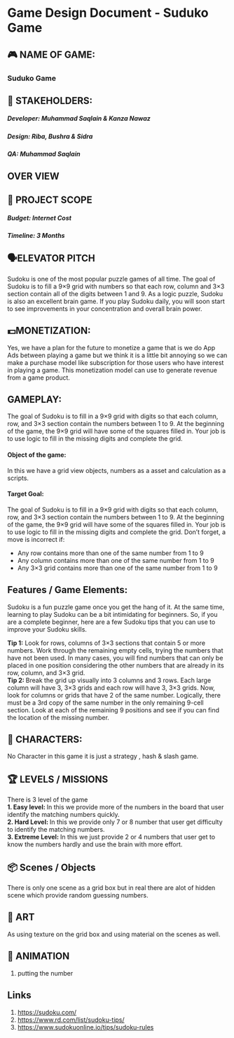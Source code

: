 # Game Design Document - Suduko Game
## 🎮️ NAME OF GAME:
### Suduko Game
## 👥 STAKEHOLDERS:
##### Developer: Muhammad Saqlain & Kanza Nawaz
##### Design: Riba,  Bushra & Sidra
##### QA: Muhammad Saqlain
## OVER VIEW
## 📐 PROJECT SCOPE
##### Budget: Internet Cost
##### Timeline: 3 Months
## 🗣️ELEVATOR PITCH
Sudoku is one of the most popular puzzle games of all time. The goal of Sudoku is to fill a 9×9 grid with numbers so that each row, column and 3×3 section contain all of the digits between 1 and 9. As a logic puzzle, Sudoku is also an excellent brain game. If you play Sudoku daily, you will soon start to see improvements in your concentration and overall brain power.
## 💵MONETIZATION:
Yes, we have a plan for the future to monetize a game that is we do App Ads between playing a game but we think it is a little bit annoying so we can make a purchase model like subscription for those users who have interest in playing a game. This monetization model can use to generate revenue from a game product.
## GAMEPLAY:
The goal of Sudoku is to fill in a 9×9 grid with digits so that each column, row, and 3×3 section contain the numbers between 1 to 9. At the beginning of the game, the 9×9 grid will have some of the squares filled in. Your job is to use logic to fill in the missing digits and complete the grid. 
#### Object of the game: 
In this we have a grid view objects, numbers as a asset and calculation as a scripts.
#### Target Goal:
The goal of Sudoku is to fill in a 9×9 grid with digits so that each column, row, and 3×3 section contain the numbers between 1 to 9. At the beginning of the game, the 9×9 grid will have some of the squares filled in. Your job is to use logic to fill in the missing digits and complete the grid.
Don’t forget, a move is incorrect if:
- Any row contains more than one of the same number from 1 to 9
- Any column contains more than one of the same number from 1 to 9
- Any 3×3 grid contains more than one of the same number from 1 to 9
## Features / Game Elements:
Sudoku is a fun puzzle game once you get the hang of it. At the same time, learning to play Sudoku can be a bit intimidating for beginners. So, if you are a complete beginner, here are a few Sudoku tips that you can use to improve your Sudoku skills.<br>

<b>Tip 1:</b> Look for rows, columns of 3×3 sections that contain 5 or more numbers. Work through the remaining empty cells, trying the numbers that have not been used. In many cases, you will find numbers that can only be placed in one position considering the other numbers that are already in its row, column, and 3×3 grid.<br>
  <b>Tip 2: </b> Break the grid up visually into 3 columns and 3 rows. Each large column will have 3, 3×3 grids and each row will have 3, 3×3 grids. Now, look for columns or grids that have 2 of the same number. Logically, there must be a 3rd copy of the same number in the only remaining 9-cell section. Look at each of the remaining 9 positions and see if you can find the location of the missing number.

## 👤 CHARACTERS:
No Character in this game it is just a strategy , hash & slash game.

## 🏆 LEVELS / MISSIONS
There is 3 level of the game <br>
<b>1. Easy level: </b> In this we provide more of the numbers in the board that user identify the matching numbers quickly.<br>
<b>2. Hard Level: </b> In this we provide only 7 or 8 number that user get difficulty to identify the matching numbers.<br>
<b>3. Extreme Level: </b> In this we just provide 2 or 4 numbers that user get to know the numbers hardly and use the brain with more effort.

## 📦 Scenes / Objects
There is only one scene as a grid box but in real there are alot of hidden scene which provide random guessing numbers.

## 🎨 ART
As using texture on the grid box and using material on the scenes as well.
## 🏃‍ ANIMATION
1. putting the number

## Links
1. https://sudoku.com/
2. https://www.rd.com/list/sudoku-tips/
3. https://www.sudokuonline.io/tips/sudoku-rules

